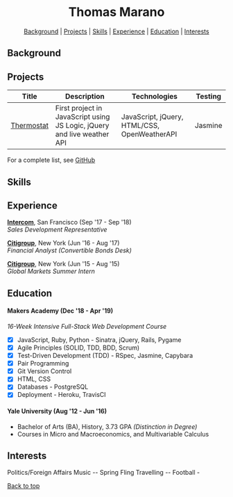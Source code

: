   <a name='user-content-top'><h1 align='center'> Thomas Marano </h1></a>

  <div align='center'>

  [Background](#background) | [Projects](#projects) | [Skills](#skills) | [Experience](#experience) | [Education](#education) | [Interests](#interests)

  </div>

  ## Background


  ## Projects

  Title | Description | Technologies | Testing
  --- | --- | --- | ---
  [Thermostat](https://github.com/thomasmarano/thermostatJS) | First project in JavaScript using JS Logic, jQuery and live weather API | JavaScript, jQuery, HTML/CSS, OpenWeatherAPI | Jasmine |


  <!-- Pong | 2 | PyGame | PyTest
  Oyster Card | 2 | Ruby | 4
  Brexit News Aggregator | 2 | JavaScript | 4 -->

  For a complete list, see [GitHub](https://github.com/thomasmarano)

  ## Skills

  <!-- Willingness to learn

  Curiosity

  Problem Solving

  Relationship Management

  Fast-learner

  Critical thinking

  Logical thinker -->

  ## Experience

  **[Intercom](https://www.intercom.com)**, San Francisco (Sep '17 - Sep '18)  
  *Sales Development Representative*

  **[Citigroup](https://www.citigroup.com/citi)**, New York (Jun '16 - Aug '17)  
  *Financial Analyst (Convertible Bonds Desk)*

  **[Citigroup](https://www.citigroup.com/citi)**, New York (Jun '15 - Aug '15)  
  *Global Markets Summer Intern*

  ## Education

  #### Makers Academy (Dec '18 - Apr '19)

  *16-Week Intensive Full-Stack Web Development Course*

  - [x] JavaScript, Ruby, Python - Sinatra, jQuery, Rails, Pygame
  - [x] Agile Principles (SOLID, TDD, BDD, Scrum)
  - [x] Test-Driven Development (TDD) - RSpec, Jasmine, Capybara
  - [x] Pair Programming
  - [x] Git Version Control
  - [x] HTML, CSS
  - [x] Databases - PostgreSQL
  - [x] Deployment - Heroku, TravisCI

  #### Yale University (Aug '12 - Jun '16)

  + Bachelor of Arts (BA), History, 3.73 GPA *(Distinction in Degree)*
  + Courses in Micro and Macroeconomics, and Multivariable Calculus

  ## Interests

  Politics/Foreign Affairs
  Music -- Spring Fling
  Travelling --
  Football -



  [Back to top](#user-content-top)
